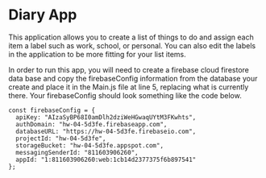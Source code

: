 # Diary App

This application allows you to create a list of things to do and assign each item a label such as work, school, or personal. You can also edit the labels in the application to be more fitting for your list items. 

In order to run this app, you will need to create a firebase cloud firestore data base and copy the firebaseConfig information from the 
database your create and place it in the Main.js file at line 5, replacing what is currently there. Your firebaseConfig should look
something like the code below. 

``` 
const firebaseConfig = {
  apiKey: "AIzaSyBP68I0amDlh2dziWeHGwaqUYtM3FKwhts",
  authDomain: "hw-04-5d3fe.firebaseapp.com",
  databaseURL: "https://hw-04-5d3fe.firebaseio.com",
  projectId: "hw-04-5d3fe",
  storageBucket: "hw-04-5d3fe.appspot.com",
  messagingSenderId: "811603906260",
  appId: "1:811603906260:web:1cb14d2377375f6b897541"
};
``` 

